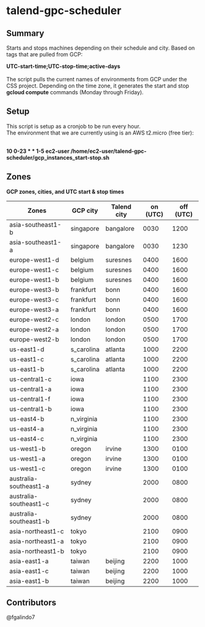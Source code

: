 # talend-gpc-scheduler

## Summary
Starts and stops machines depending on their schedule and city.
Based on tags that are pulled from GCP: <br />

**UTC-start-time;UTC-stop-time;active-days** <br />
<br />
The script pulls the current names of environments from GCP under the CSS project. Depending on the time zone, it generates the start and stop **gcloud compute** commands (Monday through Friday).


## Setup
This script is setup as a cronjob to be run every hour. <br />
The environment that we are currently using is an AWS t2.micro (free tier): <br />
<br />

**10 0-23 * * 1-5 ec2-user /home/ec2-user/talend-gpc-scheduler/gcp_instances_start-stop.sh**


## Zones
**GCP zones, cities, and UTC start & stop times**

| **Zones** |	**GCP city**  |	**Talend city**	| **on (UTC)** | **off (UTC)** |
--------------------------|---------------|-------------|---------|----------|
| asia-southeast1-b	      |	singapore	    |	bangalore	  |	0030	  | 1200     |
| asia-southeast1-a	      |	singapore	    |	bangalore	  |	0030	  |	1230     |
| europe-west1-d	        |	belgium		    |	suresnes	  |	0400	  |	1600     |
| europe-west1-c		      |	belgium		    |	suresnes	  |	0400	  |	1600     |
| europe-west1-b		      |	belgium		    |	suresnes	  |	0400	  |	1600     |
| europe-west3-b		      |	frankfurt	    |	bonn		    |	0400	  |	1600	   |
| europe-west3-c		      |	frankfurt	    |	bonn		    |	0400	  |	1600     |
| europe-west3-a		      |	frankfurt	    |	bonn		    |	0400	  |	1600     |
| europe-west2-c		      |	london		    |	london		  |	0500	  |	1700     |
| europe-west2-a		      |	london		    |	london		  |	0500	  |	1700     |
| europe-west2-b	       	|	london		    |	london		  |	0500	  |	1700     |
| us-east1-d		          |	s_carolina	  |	atlanta	    |	1000	  |	2200     |
| us-east1-c		          |	s_carolina	  |	atlanta	    |	1000	  |	2200     |
| us-east1-b 	   	        |	s_carolina	  |	atlanta	    |	1000	  |	2200     |		
| us-central1-c		        |	iowa          |	           	|	1100	  |	2300     |
| us-central1-a		        |	iowa		      |			        |	1100	  |	2300     |
| us-central1-f		        |	iowa		      |			        |	1100	  |	2300     |
| us-central1-b		        |	iowa		      |		          |	1100	  |	2300  	 |
| us-east4-b		          |	n_virginia	  |			        |	1100	  |	2300     |
| us-east4-a		          |	n_virginia	  |	     		    |	1100	  |	2300 	   |
| us-east4-c		          |	n_virginia	  |			        |	1100	  |	2300  	 |
| us-west1-b		          |	oregon		    |	irvine		  |	1300	  |	0100  	 |
| us-west1-a		          | oregon		    |	irvine		  |	1300	  |	0100     |
| us-west1-c		          | oregon		    |	irvine		  |	1300	  |	0100     |
| australia-southeast1-a	|	sydney		    |			        |	2000	  |	0800     |
| australia-southeast1-c	|	sydney		    |			        |	2000	  |	0800	   |
| australia-southeast1-b	|	sydney		    |             |	2000	  |	0800	   |
| asia-northeast1-c	      |	tokyo		      |			        |	2100	  |	0900	   |
| asia-northeast1-a	      |	tokyo		      |			        |	2100	  |	0900	   |
| asia-northeast1-b	      |	tokyo		      |			        |	2100	  |	0900	   |
| asia-east1-a		        | taiwan		    |	beijing     |	2200	  |	1000	   |
| asia-east1-c		        | taiwan		    |	beijing     |	2200	  |	1000	   |
| asia-east1-b          	| taiwan		    |	beijing     |	2200	  |	1000	   |


## Contributors

@fgalindo7 <br />
